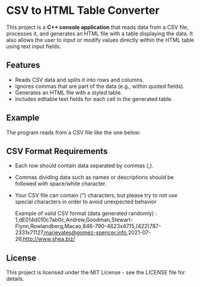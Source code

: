 # CSV to HTML Table Converter

This project is a **C++ console application** that reads data from a CSV file, processes it, and generates an HTML file with a table displaying the data. It also allows the user to input or modify values directly within the HTML table using text input fields.

## Features

- Reads CSV data and splits it into rows and columns.
- Ignores commas that are part of the data (e.g., within quoted fields).
- Generates an HTML file with a styled table.
- Includes editable text fields for each cell in the generated table.

## Example

The program reads from a CSV file like the one below:

## CSV Format Requirements
- Each row should contain data separated by commas (,).
- Commas dividing data such as names or descriptions should be followed with space/white character.
- Your CSV file can contain (") characters, but please try to not use special characters in order to avoid unexpected behavior

  Example of valid CSV format (data generated randomly) :
  1,dE014d010c7ab0c,Andrew,Goodman,Stewart-Flynn,Rowlandberg,Macao,846-790-4623x4715,(422)787-2331x71127,marieyates@gomez-spencer.info,2021-07-26,http://www.shea.biz/

## License
This project is licensed under the MIT License - see the LICENSE file for details.
